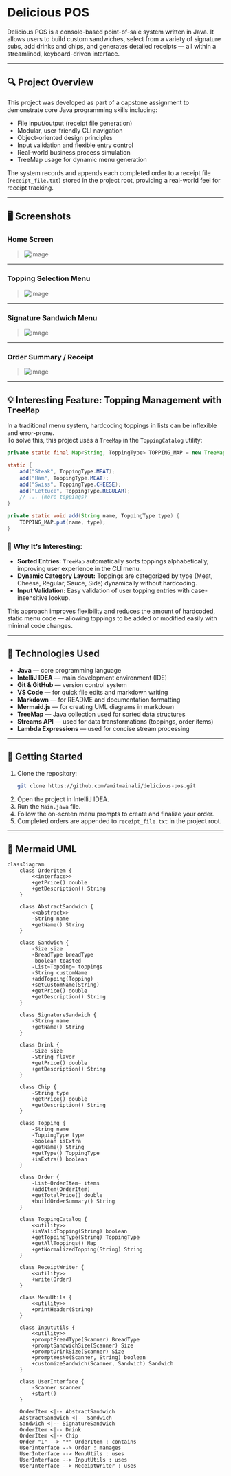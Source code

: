# Delicious POS

Delicious POS is a console-based point-of-sale system written in Java. It allows users to build custom sandwiches, select from a variety of signature subs, add drinks and chips, and generates detailed receipts — all within a streamlined, keyboard-driven interface.

---

## 🔍 Project Overview

This project was developed as part of a capstone assignment to demonstrate core Java programming skills including:

- File input/output (receipt file generation)
- Modular, user-friendly CLI navigation
- Object-oriented design principles
- Input validation and flexible entry control
- Real-world business process simulation
- TreeMap usage for dynamic menu generation

The system records and appends each completed order to a receipt file (`receipt_file.txt`) stored in the project root, providing a real-world feel for receipt tracking.

---

## 🖥️ Screenshots

### Home Screen
> ![image](https://github.com/user-attachments/assets/f45fb275-3f3c-4328-a9e2-7080e1cef2f8)

---

### Topping Selection Menu
> ![image](https://github.com/user-attachments/assets/019ba511-8f27-43b9-96bc-4b01374246b5)

---

### Signature Sandwich Menu
> ![image](https://github.com/user-attachments/assets/3b7b2549-3be3-4641-8978-9d5afe144b42)

---

### Order Summary / Receipt
> ![image](https://github.com/user-attachments/assets/a98599ff-c9c6-497c-aa83-091b3a49018d)

---

## 💡 Interesting Feature: Topping Management with `TreeMap`

In a traditional menu system, hardcoding toppings in lists can be inflexible and error-prone.  
To solve this, this project uses a `TreeMap` in the `ToppingCatalog` utility:

```java
private static final Map<String, ToppingType> TOPPING_MAP = new TreeMap<>();

static {
    add("Steak", ToppingType.MEAT);
    add("Ham", ToppingType.MEAT);
    add("Swiss", ToppingType.CHEESE);
    add("Lettuce", ToppingType.REGULAR);
    // ... (more toppings)
}

private static void add(String name, ToppingType type) {
    TOPPING_MAP.put(name, type);
}
```

### 🌟 Why It’s Interesting:
- **Sorted Entries:** `TreeMap` automatically sorts toppings alphabetically, improving user experience in the CLI menu.
- **Dynamic Category Layout:** Toppings are categorized by type (Meat, Cheese, Regular, Sauce, Side) dynamically without hardcoding.
- **Input Validation:** Easy validation of user topping entries with case-insensitive lookup.

This approach improves flexibility and reduces the amount of hardcoded, static menu code — allowing toppings to be added or modified easily with minimal code changes.

---

## 🔭 Technologies Used

- **Java** — core programming language
- **IntelliJ IDEA** — main development environment (IDE)
- **Git & GitHub** — version control system
- **VS Code** — for quick file edits and markdown writing
- **Markdown** — for README and documentation formatting
- **Mermaid.js** — for creating UML diagrams in markdown
- **TreeMap** — Java collection used for sorted data structures
- **Streams API** — used for data transformations (toppings, order items)
- **Lambda Expressions** — used for concise stream processing

---

## 🚀 Getting Started

1. Clone the repository:
   ```bash
   git clone https://github.com/amitmainali/delicious-pos.git
   ```
2. Open the project in IntelliJ IDEA.
3. Run the `Main.java` file.
4. Follow the on-screen menu prompts to create and finalize your order.
5. Completed orders are appended to `receipt_file.txt` in the project root.

---

## 📂 Mermaid UML
```mermaid
classDiagram
    class OrderItem {
        <<interface>>
        +getPrice() double
        +getDescription() String
    }

    class AbstractSandwich {
        <<abstract>>
        -String name
        +getName() String
    }

    class Sandwich {
        -Size size
        -BreadType breadType
        -boolean toasted
        -List~Topping~ toppings
        -String customName
        +addTopping(Topping)
        +setCustomName(String)
        +getPrice() double
        +getDescription() String
    }

    class SignatureSandwich {
        -String name
        +getName() String
    }

    class Drink {
        -Size size
        -String flavor
        +getPrice() double
        +getDescription() String
    }

    class Chip {
        -String type
        +getPrice() double
        +getDescription() String
    }

    class Topping {
        -String name
        -ToppingType type
        -boolean isExtra
        +getName() String
        +getType() ToppingType
        +isExtra() boolean
    }

    class Order {
        -List~OrderItem~ items
        +addItem(OrderItem)
        +getTotalPrice() double
        +buildOrderSummary() String
    }

    class ToppingCatalog {
        <<utility>>
        +isValidTopping(String) boolean
        +getToppingType(String) ToppingType
        +getAllToppings() Map
        +getNormalizedTopping(String) String
    }

    class ReceiptWriter {
        <<utility>>
        +write(Order)
    }

    class MenuUtils {
        <<utility>>
        +printHeader(String)
    }

    class InputUtils {
        <<utility>>
        +promptBreadType(Scanner) BreadType
        +promptSandwichSize(Scanner) Size
        +promptDrinkSize(Scanner) Size
        +promptYesNo(Scanner, String) boolean
        +customizeSandwich(Scanner, Sandwich) Sandwich
    }

    class UserInterface {
        -Scanner scanner
        +start()
    }

    OrderItem <|-- AbstractSandwich
    AbstractSandwich <|-- Sandwich
    Sandwich <|-- SignatureSandwich
    OrderItem <|-- Drink
    OrderItem <|-- Chip
    Order "1" --> "*" OrderItem : contains
    UserInterface --> Order : manages
    UserInterface --> MenuUtils : uses
    UserInterface --> InputUtils : uses
    UserInterface --> ReceiptWriter : uses
```
